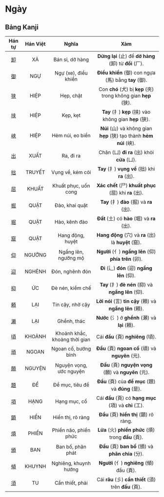 # Ngày

## Bảng Kanji

| Hán tự | Hán Việt | Nghĩa | Xàm |
| :---: | :---: | :---: | :---: |
| [<span class="stroke-order">卸</span>](https://mazii.net/vi-VN/search/kanji/javi/%E5%8D%B8) | XẢ | Bán sỉ, dỡ hàng | **Dừng lại** (止) để **dỡ hàng** (卸) từ **đồi** (厂). |
| [<span class="stroke-order">御</span>](https://mazii.net/vi-VN/search/kanji/javi/%E5%BE%A1) | NGỰ | Ngự (xe), điều khiển | **Điều khiển** (御) con ngựa (馬) bằng **tay** (御). |
| [<span class="stroke-order">狭</span>](https://mazii.net/vi-VN/search/kanji/javi/%E7%8B%AD) | HIỆP | Hẹp, chật | Con **chó** (犬) bị **kẹp** (夾) trong không gian **hẹp** (狭). |
| [<span class="stroke-order">挟</span>](https://mazii.net/vi-VN/search/kanji/javi/%E6%8C%9F) | HIỆP | Kẹp, kẹt | **Tay** (扌) **kẹp** (挟) vào không gian **hẹp** (狭). |
| [<span class="stroke-order">峡</span>](https://mazii.net/vi-VN/search/kanji/javi/%E5%B3%A1) | HIỆP | Hẻm núi, eo biển | **Núi** (山) và không gian **hẹp** (狭) tạo thành **hẻm núi** (峡). |
| [<span class="stroke-order">出</span>](https://mazii.net/vi-VN/search/kanji/javi/%E5%87%BA) | XUẤT | Ra, đi ra | Chân (凵) **đi ra** (出) khỏi **cửa** (凵). |
| [<span class="stroke-order">拙</span>](https://mazii.net/vi-VN/search/kanji/javi/%E6%8B%99) | TRUYẾT | Vụng về, kém cỏi | **Tay** (扌) **vụng về** (拙) khi **ra** (出). |
| [<span class="stroke-order">屈</span>](https://mazii.net/vi-VN/search/kanji/javi/%E5%B1%88) | KHUẤT | Khuất phục, uốn cong | **Xác chết** (尸) **khuất phục** (屈) khi **ra** (出). |
| [<span class="stroke-order">掘</span>](https://mazii.net/vi-VN/search/kanji/javi/%E6%8E%98) | QUẬT | Đào, khai quật | **Tay** (扌) **đào** (掘) và **ra** (出). |
| [<span class="stroke-order">堀</span>](https://mazii.net/vi-VN/search/kanji/javi/%E5%A0%80) | QUẬT | Hào, kênh đào | **Đất** (土) có **hào** (堀) và **ra** (出). |
| [<span class="stroke-order">窟</span>](https://mazii.net/vi-VN/search/kanji/javi/%E7%AA%9F) | QUẬT | Hang động, huyệt | **Hang động** (穴) và **ra** (出) là **huyệt** (窟). |
| [<span class="stroke-order">仰</span>](https://mazii.net/vi-VN/search/kanji/javi/%E4%BB%B0) | NGƯỠNG | Ngẩng lên, ngưỡng mộ | **Người** (亻) **ngẩng lên** (仰) **phía trên** (卯). |
| [<span class="stroke-order">迎</span>](https://mazii.net/vi-VN/search/kanji/javi/%E8%BF%8E) | NGHÊNH | Đón, nghênh đón | **Đi** (辶) **đón** (迎) **ngẩng lên** (仰). |
| [<span class="stroke-order">抑</span>](https://mazii.net/vi-VN/search/kanji/javi/%E6%8A%91) | ỨC | Đè nén, kiềm chế | **Tay** (扌) **đè nén** (抑) và **ngẩng lên** (仰). |
| [<span class="stroke-order">頼</span>](https://mazii.net/vi-VN/search/kanji/javi/%E9%A0%BC) | LẠI | Tin cậy, nhờ cậy | **Lời nói** (言) **tin cậy** (頼) và **ngẩng lên** (頼). |
| [<span class="stroke-order">瀬</span>](https://mazii.net/vi-VN/search/kanji/javi/%E7%80%AC) | LẠI | Ghềnh, thác | **Nước** (氵) ở **ghềnh** (瀬) và **lại** (頼). |
| [<span class="stroke-order">頃</span>](https://mazii.net/vi-VN/search/kanji/javi/%E9%A0%83) | KHOẢNH | Khoảnh khắc, khoảng thời gian | Cái **đầu** (頁) **nghiêng** (頃). |
| [<span class="stroke-order">頑</span>](https://mazii.net/vi-VN/search/kanji/javi/%E9%A0%91) | NGOAN | Ngoan cố, bướng bỉnh | **Đầu** (頁) **ngoan cố** (頑) và **nguyên** (元). |
| [<span class="stroke-order">願</span>](https://mazii.net/vi-VN/search/kanji/javi/%E9%A1%98) | NGUYỆN | Nguyện vọng, ước nguyện | **Đầu** (頁) **nguyện vọng** (願) và **nguyên** (元). |
| [<span class="stroke-order">題</span>](https://mazii.net/vi-VN/search/kanji/javi/%E9%A1%8C) | ĐỀ | Đề mục, tiêu đề | **Đầu** (頁) của **đề mục** (題) và **đúng** (是). |
| [<span class="stroke-order">項</span>](https://mazii.net/vi-VN/search/kanji/javi/%E9%A0%85) | HẠNG | Hạng mục, cổ | Cái **đầu** (頁) có **hạng mục** (項) và **chỉ** (工). |
| [<span class="stroke-order">顕</span>](https://mazii.net/vi-VN/search/kanji/javi/%E9%A1%95) | HIỂN | Hiển thị, rõ ràng | **Đầu** (頁) **hiển thị** (顕) rõ ràng. |
| [<span class="stroke-order">煩</span>](https://mazii.net/vi-VN/search/kanji/javi/%E7%85%A9) | PHIỀN | Phiền não, phiền phức | **Lửa** (火) **phiền phức** (煩) trong **đầu** (頁). |
| [<span class="stroke-order">頒</span>](https://mazii.net/vi-VN/search/kanji/javi/%E9%A0%92) | BAN | Ban bố, phân phát | **Đầu** (頁) **ban bố** (頒) và **phân chia** (分). |
| [<span class="stroke-order">傾</span>](https://mazii.net/vi-VN/search/kanji/javi/%E5%82%BE) | KHUYNH | Nghiêng, khuynh hướng | **Người** (亻) **nghiêng** (傾) đầu (頁). |
| [<span class="stroke-order">須</span>](https://mazii.net/vi-VN/search/kanji/javi/%E9%A0%88) | TU | Cần thiết, phải | Cái **râu** (彡) **cần thiết** (須) trên **đầu** (頁). |

